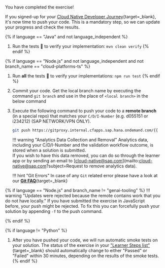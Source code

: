 
You have completed the exercise!

If you signed-up for your [Cloud Native Developer Journey](https://sap.sharepoint.com/sites/126802/SitePages/Cloud-Native-Developer-Journey.aspx){target=_blank}, it's now time to push your code. This is a mandatory step, so we can update your progress and check the results.

{% if language == "Java" and not language_independent %}

1. Run the tests 🧪 to verify your implementation: `mvn clean verify`
{% endif %}

{% if language == "Node.js" and not language_independent and not branch_name == "cloud-platforms-ts" %}
1. Run **all** the tests 🧪 to verify your implementations: `npm run test`
{% endif %}

1. Commit your code. Get the local branch name by executing the command `git branch` and use in the place of `<local branch>` in the below command

1. Execute the following command to push your code to a **remote branch** (in a special repo) that matches your `C/D/I-Number` (e.g. d055151 or i234212)
(SAP NETWORK/VPN ONLY).

    ```bash
    git push https://gitproxy.internal.cfapps.sap.hana.ondemand.com/{{ path_name }} <local branch>:<your D/I/C userId>
    ```

    !!! warning "Analytics Data Collection and Removal"
        Analytics data, including your C/D/I-Number and the validation workflow outcome, is stored when a solution is submitted.  
        If you wish to have this data removed, you can do so through the learner app or by sending an email to [cloud-native@sap.com](mailto:cloud-native@sap.com?subject=Request to remove analytics data).
    
    !!! hint "Git Errors"
        In case of any `Git` related error please have a look at our [**Git FAQ**](../../faq/git){target=_blank}

{% if language == "Node.js" and branch_name != "genai-tooling" %}
    !!! warning "Updates were rejected because the remote contains work that you do not have locally."
        If you have submitted the exercise in JavaScript before, your push might be rejected. To fix this you can forcefully push your solution by appending `-f` to the push command. 

{% endif %}


{% if language != "Python" %}
1. After you have pushed your code, we will run automatic smoke tests on your solution. The status of the exercise in your ["Learner Steps list"](https://cloud-native-developer-journey.cfapps.eu12.hana.ondemand.com/){target=_blank} should automatically change to either "Passed" or "Failed" within 30 minutes, depending on the results of the smoke tests.
{% endif %}
